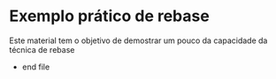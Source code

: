 # Exemplo prático de rebase



Este material tem o objetivo de demostrar um pouco da capacidade da técnica de rebase

* end file

